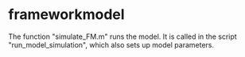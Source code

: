 # frameworkmodel

The function "simulate_FM.m" runs the model.
It is called in the script "run_model_simulation", which also sets up model parameters.
